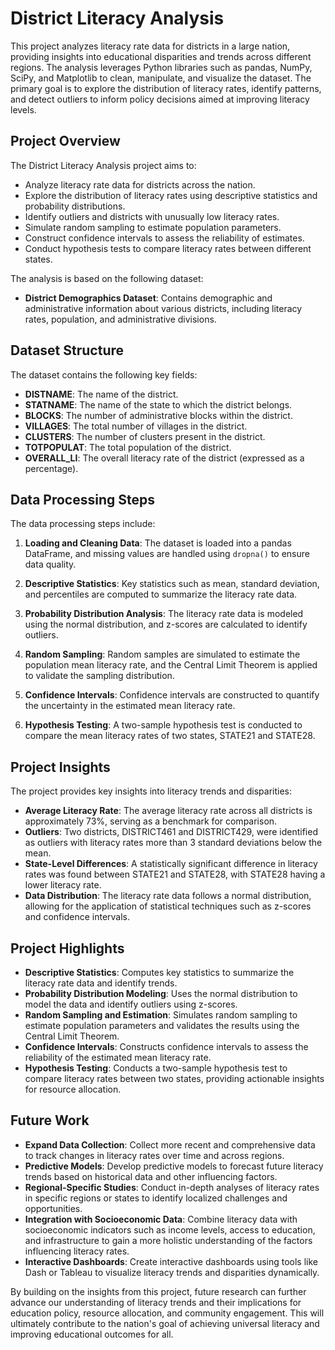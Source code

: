 # District Literacy Analysis

This project analyzes literacy rate data for districts in a large nation, providing insights into educational disparities and trends across different regions. The analysis leverages Python libraries such as pandas, NumPy, SciPy, and Matplotlib to clean, manipulate, and visualize the dataset. The primary goal is to explore the distribution of literacy rates, identify patterns, and detect outliers to inform policy decisions aimed at improving literacy levels.

## Project Overview

The District Literacy Analysis project aims to:

- Analyze literacy rate data for districts across the nation.
- Explore the distribution of literacy rates using descriptive statistics and probability distributions.
- Identify outliers and districts with unusually low literacy rates.
- Simulate random sampling to estimate population parameters.
- Construct confidence intervals to assess the reliability of estimates.
- Conduct hypothesis tests to compare literacy rates between different states.

The analysis is based on the following dataset:

- **District Demographics Dataset**: Contains demographic and administrative information about various districts, including literacy rates, population, and administrative divisions.

## Dataset Structure

The dataset contains the following key fields:

- **DISTNAME**: The name of the district.
- **STATNAME**: The name of the state to which the district belongs.
- **BLOCKS**: The number of administrative blocks within the district.
- **VILLAGES**: The total number of villages in the district.
- **CLUSTERS**: The number of clusters present in the district.
- **TOTPOPULAT**: The total population of the district.
- **OVERALL_LI**: The overall literacy rate of the district (expressed as a percentage).

## Data Processing Steps

The data processing steps include:

1. **Loading and Cleaning Data**: The dataset is loaded into a pandas DataFrame, and missing values are handled using `dropna()` to ensure data quality.

2. **Descriptive Statistics**: Key statistics such as mean, standard deviation, and percentiles are computed to summarize the literacy rate data.

3. **Probability Distribution Analysis**: The literacy rate data is modeled using the normal distribution, and z-scores are calculated to identify outliers.

4. **Random Sampling**: Random samples are simulated to estimate the population mean literacy rate, and the Central Limit Theorem is applied to validate the sampling distribution.

5. **Confidence Intervals**: Confidence intervals are constructed to quantify the uncertainty in the estimated mean literacy rate.

6. **Hypothesis Testing**: A two-sample hypothesis test is conducted to compare the mean literacy rates of two states, STATE21 and STATE28.

## Project Insights

The project provides key insights into literacy trends and disparities:

- **Average Literacy Rate**: The average literacy rate across all districts is approximately 73%, serving as a benchmark for comparison.
- **Outliers**: Two districts, DISTRICT461 and DISTRICT429, were identified as outliers with literacy rates more than 3 standard deviations below the mean.
- **State-Level Differences**: A statistically significant difference in literacy rates was found between STATE21 and STATE28, with STATE28 having a lower literacy rate.
- **Data Distribution**: The literacy rate data follows a normal distribution, allowing for the application of statistical techniques such as z-scores and confidence intervals.

## Project Highlights

- **Descriptive Statistics**: Computes key statistics to summarize the literacy rate data and identify trends.
- **Probability Distribution Modeling**: Uses the normal distribution to model the data and identify outliers using z-scores.
- **Random Sampling and Estimation**: Simulates random sampling to estimate population parameters and validates the results using the Central Limit Theorem.
- **Confidence Intervals**: Constructs confidence intervals to assess the reliability of the estimated mean literacy rate.
- **Hypothesis Testing**: Conducts a two-sample hypothesis test to compare literacy rates between two states, providing actionable insights for resource allocation.

## Future Work

- **Expand Data Collection**: Collect more recent and comprehensive data to track changes in literacy rates over time and across regions.
- **Predictive Models**: Develop predictive models to forecast future literacy trends based on historical data and other influencing factors.
- **Regional-Specific Studies**: Conduct in-depth analyses of literacy rates in specific regions or states to identify localized challenges and opportunities.
- **Integration with Socioeconomic Data**: Combine literacy data with socioeconomic indicators such as income levels, access to education, and infrastructure to gain a more holistic understanding of the factors influencing literacy rates.
- **Interactive Dashboards**: Create interactive dashboards using tools like Dash or Tableau to visualize literacy trends and disparities dynamically.

By building on the insights from this project, future research can further advance our understanding of literacy trends and their implications for education policy, resource allocation, and community engagement. This will ultimately contribute to the nation's goal of achieving universal literacy and improving educational outcomes for all.
